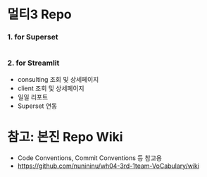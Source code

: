 # 멀티3 Repo
### 1. for Superset
```bash

```

### 2. for Streamlit
* consulting 조회 및 상세페이지
* client 조회 및 상세페이지
* 일일 리포트
* Superset 연동


# 참고: 본진 Repo Wiki 
- Code Conventions, Commit Conventions 등 참고용
- https://github.com/nunininu/wh04-3rd-1team-VoCabulary/wiki
